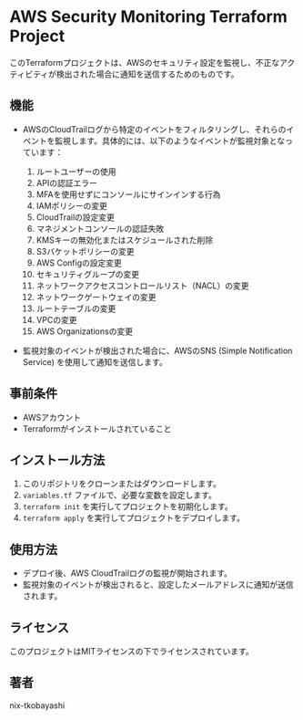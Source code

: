 # AWS Security Monitoring Terraform Project

このTerraformプロジェクトは、AWSのセキュリティ設定を監視し、不正なアクティビティが検出された場合に通知を送信するためのものです。

## 機能

- AWSのCloudTrailログから特定のイベントをフィルタリングし、それらのイベントを監視します。具体的には、以下のようなイベントが監視対象となっています：

  1. ルートユーザーの使用
  2. APIの認証エラー
  3. MFAを使用せずにコンソールにサインインする行為
  4. IAMポリシーの変更
  5. CloudTrailの設定変更
  6. マネジメントコンソールの認証失敗
  7. KMSキーの無効化またはスケジュールされた削除
  8. S3バケットポリシーの変更
  9. AWS Configの設定変更
  10. セキュリティグループの変更
  11. ネットワークアクセスコントロールリスト（NACL）の変更
  12. ネットワークゲートウェイの変更
  13. ルートテーブルの変更
  14. VPCの変更
  15. AWS Organizationsの変更

- 監視対象のイベントが検出された場合に、AWSのSNS (Simple Notification Service) を使用して通知を送信します。

## 事前条件

- AWSアカウント
- Terraformがインストールされていること

## インストール方法

1. このリポジトリをクローンまたはダウンロードします。
2. `variables.tf` ファイルで、必要な変数を設定します。
3. `terraform init` を実行してプロジェクトを初期化します。
4. `terraform apply` を実行してプロジェクトをデプロイします。

## 使用方法

- デプロイ後、AWS CloudTrailログの監視が開始されます。
- 監視対象のイベントが検出されると、設定したメールアドレスに通知が送信されます。

## ライセンス

このプロジェクトはMITライセンスの下でライセンスされています。

## 著者

nix-tkobayashi
